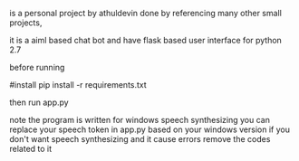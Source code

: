 is a personal project by athuldevin done by referencing many other small projects,

it is a aiml based chat bot and have flask based user interface for python 2.7

before running

#install
pip install -r requirements.txt

then run app.py

note
the program is written for windows speech synthesizing
you can replace your speech token in app.py based on your windows version
if you don't want speech synthesizing and it cause errors remove the codes related to it  
